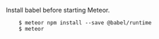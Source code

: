 Install babel before starting Meteor.

``` 
    $ meteor npm install --save @babel/runtime
    $ meteor
```
